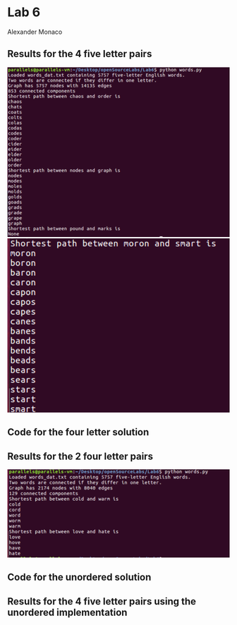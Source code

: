 # Lab 6
Alexander Monaco
##



## Results for the 4 five letter pairs
![alt text](https://github.com/alex-monaco/opensourcelabs/blob/master/Lab6/words5.1.png)
![alt text](https://github.com/alex-monaco/opensourcelabs/blob/master/Lab6/word5.2.png)

## Code for the four letter solution

## Results for the 2 four letter pairs
![alt text](https://github.com/alex-monaco/opensourcelabs/blob/master/Lab6/words4.png)

## Code for the unordered solution

## Results for the 4 five letter pairs using the unordered implementation
